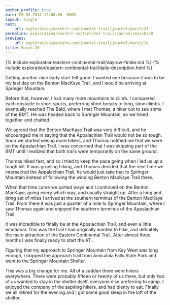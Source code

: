```yaml
---
author_profile: true
date: 20-03-2012 12:00:00 -0500
layout: single
next:
    url: exploration/eastern-continental-trail/journal/march/21
permalink: exploration/eastern-continental-trail/journal/march/20
previous:
    url: exploration/eastern-continental-trail/journal/march/19
title: March 20
---
```

{% include exploration/eastern-continental-trail/dayrow-finder.md %}
{% include exploration/eastern-continental-trail/daily-description.html %}

Getting another nice early start felt good. I wanted one because it was to be my last day on the Benton MacKaye Trail, and I would be arriving at Springer Mountain.

Before that, however, I had many more mountains to climb. I conquered each obstacle in short spurts, preferring short breaks to long, slow climbs. I eventually reached The Bald, where I met Thomas, a hiker out to see some of the BMT. He was headed back to Springer Mountain, so we hiked together and chatted.

We agreed that the Benton MacKaye Trail was very difficult, and he encouraged me in saying that the Appalachian Trail would not be so tough. Soon we started seeing more hikers, and Thomas notified me that we were on the Appalachian Trail. I was concerned that I was skipping part of the BMT until I realized that both trails were temporarily on the same ground.

Thomas hiked fast, and so I tried to keep the pace going when I led us up a tough hill. It was grueling hiking, and Thomas decided that the next time we intersected the Appalachian Trail, he would just take that to Springer Mountain instead of following the winding Benton MacKaye Trail there.

When that time came we parted ways and I continued on the Benton MacKaye, going every which way, and usually straight up. After a long and tiring set of miles I arrived at the southern terminus of the Benton MacKaye Trail. From there it was just a quarter of a mile to Springer Mountain, where I saw Thomas again and enjoyed the southern terminus of the Appalachian Trail.

It was incredible to finally be at the Appalachian Trail, and even a little emotional. This was the trail I had originally wanted to hike, and definitely the main attraction of the Eastern Continental Trail. After almost three months I was finally ready to start the AT.

Figuring that my approach to Springer Mountain from Key West was long enough, I skipped the approach trail from Amicalola Falls State Park and went to the Springer Mountain Shelter.

This was a big change for me. All of a sudden there were hikers everywhere. There were probably fifteen or twenty of us there, but only two of us wanted to stay in the shelter itself, everyone else preferring to camp. I enjoyed the company of the aspiring hikers, and had plenty to eat. Finally we all retired for the evening and I got some good sleep in the loft of the shelter.